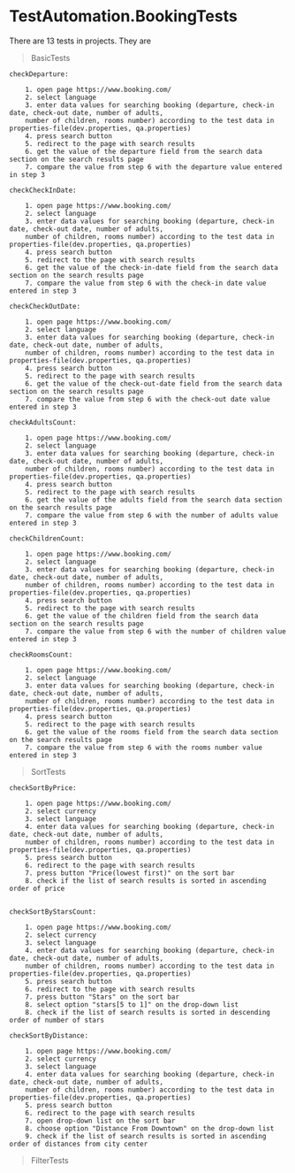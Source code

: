 # TestAutomation.BookingTests

There are 13 tests in projects. They are
> BasicTests

    checkDeparture:
  
        1. open page https://www.booking.com/
        2. select language 
        3. enter data values for searching booking (departure, check-in date, check-out date, number of adults,
        number of children, rooms number) according to the test data in properties-file(dev.properties, qa.properties)
        4. press search button
        5. redirect to the page with search results
        6. get the value of the departure field from the search data section on the search results page
        7. compare the value from step 6 with the departure value entered in step 3
      
    checkCheckInDate:
  
        1. open page https://www.booking.com/
        2. select language 
        3. enter data values for searching booking (departure, check-in date, check-out date, number of adults,
        number of children, rooms number) according to the test data in properties-file(dev.properties, qa.properties)
        4. press search button
        5. redirect to the page with search results
        6. get the value of the check-in-date field from the search data section on the search results page
        7. compare the value from step 6 with the check-in date value entered in step 3
      
    checkCheckOutDate:
  
        1. open page https://www.booking.com/
        2. select language 
        3. enter data values for searching booking (departure, check-in date, check-out date, number of adults,
        number of children, rooms number) according to the test data in properties-file(dev.properties, qa.properties)
        4. press search button
        5. redirect to the page with search results
        6. get the value of the check-out-date field from the search data section on the search results page
        7. compare the value from step 6 with the check-out date value entered in step 3
      
    checkAdultsCount:
  
        1. open page https://www.booking.com/
        2. select language 
        3. enter data values for searching booking (departure, check-in date, check-out date, number of adults,
        number of children, rooms number) according to the test data in properties-file(dev.properties, qa.properties)
        4. press search button
        5. redirect to the page with search results
        6. get the value of the adults field from the search data section on the search results page
        7. compare the value from step 6 with the number of adults value entered in step 3
      
    checkChildrenCount:
  
        1. open page https://www.booking.com/
        2. select language 
        3. enter data values for searching booking (departure, check-in date, check-out date, number of adults,
        number of children, rooms number) according to the test data in properties-file(dev.properties, qa.properties)
        4. press search button
        5. redirect to the page with search results
        6. get the value of the children field from the search data section on the search results page
        7. compare the value from step 6 with the number of children value entered in step 3
      
    checkRoomsCount:
 
        1. open page https://www.booking.com/
        2. select language 
        3. enter data values for searching booking (departure, check-in date, check-out date, number of adults,
        number of children, rooms number) according to the test data in properties-file(dev.properties, qa.properties)
        4. press search button
        5. redirect to the page with search results
        6. get the value of the rooms field from the search data section on the search results page
        7. compare the value from step 6 with the rooms number value entered in step 3
      
> SortTests
  
    checkSortByPrice:
 
        1. open page https://www.booking.com/
        2. select currency 
        3. select language
        4. enter data values for searching booking (departure, check-in date, check-out date, number of adults,
        number of children, rooms number) according to the test data in properties-file(dev.properties, qa.properties)
        5. press search button
        6. redirect to the page with search results
        7. press button "Price(lowest first)" on the sort bar
        8. check if the list of search results is sorted in ascending order of price
        
        
    checkSortByStarsCount:
 
        1. open page https://www.booking.com/
        2. select currency 
        3. select language
        4. enter data values for searching booking (departure, check-in date, check-out date, number of adults,
        number of children, rooms number) according to the test data in properties-file(dev.properties, qa.properties)
        5. press search button
        6. redirect to the page with search results
        7. press button "Stars" on the sort bar
        8. select option "stars[5 to 1]" on the drop-down list
        8. check if the list of search results is sorted in descending order of number of stars
        
    checkSortByDistance:
 
        1. open page https://www.booking.com/
        2. select currency 
        3. select language
        4. enter data values for searching booking (departure, check-in date, check-out date, number of adults,
        number of children, rooms number) according to the test data in properties-file(dev.properties, qa.properties)
        5. press search button
        6. redirect to the page with search results
        7. open drop-down list on the sort bar
        8. choose option "Distance From Downtown" on the drop-down list 
        9. check if the list of search results is sorted in ascending order of distances from city center
        
> FilterTests    
